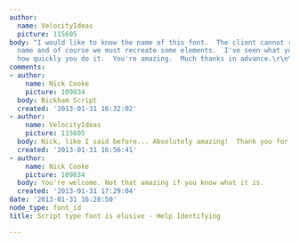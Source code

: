 ```yaml
---
author:
  name: VelocityIdeas
  picture: 115605
body: "I would like to know the name of this font.  The client cannot remember the
  name and of course we must recreate some elements.  I've seen what you guys do and
  how quickly you do it.  You're amazing.  Much thanks in advance.\r\n\r\n[img:sites/default/files/old-images/HeartGalleryFont_4408.png]"
comments:
- author:
    name: Nick Cooke
    picture: 109834
  body: Bickham Script
  created: '2013-01-31 16:32:02'
- author:
    name: VelocityIdeas
    picture: 115605
  body: Nick, like I said before... Absolutely amazing!  Thank you for that.
  created: '2013-01-31 16:56:41'
- author:
    name: Nick Cooke
    picture: 109834
  body: You're welcome. Not that amazing if you know what it is.
  created: '2013-01-31 17:29:04'
date: '2013-01-31 16:28:50'
node_type: font_id
title: Script type font is elusive - Help Identifying

---
```


